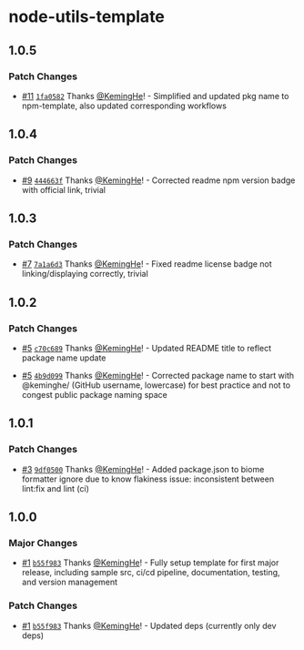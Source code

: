 # node-utils-template

## 1.0.5

### Patch Changes

- [#11](https://github.com/KemingHe/npm-template/pull/11) [`1fa0582`](https://github.com/KemingHe/npm-template/commit/1fa05827578a3672e0e3e1341f272b4aa04fbd3f) Thanks [@KemingHe](https://github.com/KemingHe)! - Simplified and updated pkg name to npm-template, also updated corresponding workflows

## 1.0.4

### Patch Changes

- [#9](https://github.com/KemingHe/node-utils-template/pull/9) [`444663f`](https://github.com/KemingHe/node-utils-template/commit/444663f254c6a6bfbd88564606c9d347b6b9cff8) Thanks [@KemingHe](https://github.com/KemingHe)! - Corrected readme npm version badge with official link, trivial

## 1.0.3

### Patch Changes

- [#7](https://github.com/KemingHe/node-utils-template/pull/7) [`7a1a6d3`](https://github.com/KemingHe/node-utils-template/commit/7a1a6d36568e9c7ea883b8f1ee679ea249c953c9) Thanks [@KemingHe](https://github.com/KemingHe)! - Fixed readme license badge not linking/displaying correctly, trivial

## 1.0.2

### Patch Changes

- [#5](https://github.com/KemingHe/node-utils-template/pull/5) [`c70c689`](https://github.com/KemingHe/node-utils-template/commit/c70c689277215f789c595724437cffecd63dc773) Thanks [@KemingHe](https://github.com/KemingHe)! - Updated README title to reflect package name update

- [#5](https://github.com/KemingHe/node-utils-template/pull/5) [`4b9d099`](https://github.com/KemingHe/node-utils-template/commit/4b9d09946ee9e0c98a7dcccaadee521d2f558f0e) Thanks [@KemingHe](https://github.com/KemingHe)! - Corrected package name to start with @keminghe/ (GitHub username, lowercase) for best practice and not to congest public package naming space

## 1.0.1

### Patch Changes

- [#3](https://github.com/KemingHe/node-utils-template/pull/3) [`9df0500`](https://github.com/KemingHe/node-utils-template/commit/9df05002a4a382d045bab7430eda73b322fe83a2) Thanks [@KemingHe](https://github.com/KemingHe)! - Added package.json to biome formatter ignore due to know flakiness issue: inconsistent between lint:fix and lint (ci)

## 1.0.0

### Major Changes

- [#1](https://github.com/KemingHe/node-utils-template/pull/1) [`b55f983`](https://github.com/KemingHe/node-utils-template/commit/b55f9835c3f79534f0406ca544db913f527b7128) Thanks [@KemingHe](https://github.com/KemingHe)! - Fully setup template for first major release, including sample src, ci/cd pipeline, documentation, testing, and version management

### Patch Changes

- [#1](https://github.com/KemingHe/node-utils-template/pull/1) [`b55f983`](https://github.com/KemingHe/node-utils-template/commit/b55f9835c3f79534f0406ca544db913f527b7128) Thanks [@KemingHe](https://github.com/KemingHe)! - Updated deps (currently only dev deps)
